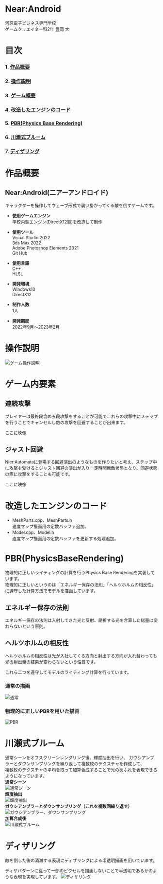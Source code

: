 # Near:Android 

河原電子ビジネス専門学校  
ゲームクリエイター科2年 豊岡 大  


# 目次

### 1. [作品概要](#anchor1)  
### 2. [操作説明](#anchor2)  
### 3. [ゲーム概要](#anchor3)
### 4. [改造したエンジンのコード](#anchor4)  
### 5. [PBR(Physics Base Rendering)](#anchor5)  
### 6. [川瀬式ブルーム](#anchor6)  
### 7. [ディザリング](#anchor7)


<a id="anchor1"></a>

# 作品概要

## **Near:Android(二アーアンドロイド)**  
キャラクターを操作してウェーブ形式で襲い掛かってくる敵を倒すゲームです。
- **使用ゲームエンジン**  
学校内製エンジン(DirectX12製)を改造して制作  

- **使用ツール**  
Visual Studio 2022  
3ds Max 2022  
Adobe Photoshop Elements 2021  
Git Hub  

- **使用言語**  
C++  
HLSL  

- **開発環境**  
Windows10  
DirectX12  

- **制作人数**  
1人  

- **開発期間**  
2022年9月～2023年2月
<a id="anchor2"></a>

# 操作説明

![ゲーム操作説明](ゲーム操作時.png)

<a id="anchor3"></a>

# ゲーム内要素
## 連続攻撃
プレイヤーは最終段含め五段攻撃をすることが可能でこれらの攻撃中にステップを行うことでキャンセルし敵の攻撃を回避することが出来ます。

ここに映像
## ジャスト回避
Nier:Automataに登場する回避演出のようなものを作りたいと考え、ステップ中に攻撃を受けるとジャスト回避の演出が入り一定時間無敵状態となり、回避状態の際に攻撃をすることも可能です。

ここに映像



<a id="anchor4"></a>

# 改造したエンジンのコード

- MeshParts.cpp、MeshParts.h  
  速度マップ描画用の定数バッファ追加。
- Model.cpp、Model.h  
  速度マップ描画用の定数バッファを更新する処理追加。

<a id="anchor5"></a>
# PBR(PhysicsBaseRendering)
物理的に正しいライティングの計算を行うPhysics Base Renderingを実装しています。  
物理的に正しいというのは「エネルギー保存の法則」「ヘルツホルムの相反性」に遵守した計算方法でモデルを描画しています。  

## エネルギー保存の法則
エネルギー保存の法則は入射してきた光と反射、屈折する光を合算した総量は変わらないという原則。
## ヘルツホルムの相反性
ヘルツホルムの相反性は光が入社してくる方向と射出する方向が入れ替わっても光の射出量の結果が変わらないという性質です。

これら二つを遵守してモデルのライティング計算を行っています。  

### 通常の描画
![通常](NonPBR.png)
### 物理的に正しいPBRを用いた描画
![PBR](PBR.png)


<a id="anchor6"></a>

# 川瀬式ブルーム

通常シーンをオフスクリーンレンダリング後、輝度抽出を行い、
ガウシアンブラーとダウンサンプリングを繰り返して複数枚のテクスチャを作成して、  
複数枚のテクスチャの平均を取って加算合成することで光のあふれを表現できるようになっています。  
**通常シーン**  
![通常シーン](通常シーン.png)  
**輝度抽出**  
![輝度抽出](輝度抽出.png)  
**ガウシアンブラーとダウンサンプリング（これを複数回繰り返す）**  
![ガウシアンブラー、ダウンサンプリング](ダウンサンプリング.png)  
**加算合成後**  
![川瀬式ブルーム](加算合成後.png)  

<a id="anchor7"></a>

# ディザリング
敵を倒した後の消滅する表現にディザリングによる半透明描画を用いています。

ディザパターンに従って一部のピクセルを描画しないことで半透明であるかのような表現を実現しています。
![ディザリング](ディザリング.png)  